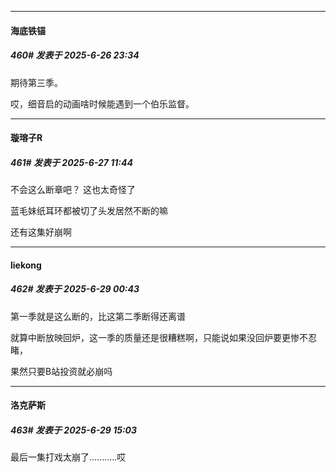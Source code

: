 ﻿
*****

####  海底铁锚  
##### 460#       发表于 2025-6-26 23:34

期待第三季。

哎，细音启的动画啥时候能遇到一个伯乐监督。


*****

####  璇瑢子R  
##### 461#       发表于 2025-6-27 11:44

不会这么断章吧？
这也太奇怪了

蓝毛妹纸耳环都被切了头发居然不断的嘛

还有这集好崩啊


*****

####  liekong  
##### 462#       发表于 2025-6-29 00:43

第一季就是这么断的，比这第二季断得还离谱

就算中断放映回炉，这一季的质量还是很糟糕啊，只能说如果没回炉要更惨不忍睹，

果然只要B站投资就必崩吗


*****

####  洛克萨斯  
##### 463#       发表于 2025-6-29 15:03

最后一集打戏太崩了...........哎

